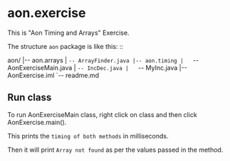 aon.exercise
=======================

This is "Aon Timing and Arrays" Exercise.

The structure ``aon`` package is like this: ::

aon/
|-- aon.arrays
|   `-- ArrayFinder.java
|-- aon.timing
|   `-- AonExerciseMain.java
|   `-- IncDec.java
|   `-- MyInc.java
|-- AonExercise.iml
`-- readme.md

Run class
---------

To run AonExerciseMain class, right click on class and then click AonExercise.main().

This prints the ``timing of both methods`` in milliseconds.

Then it will print ``Array not found`` as per the values passed in the method.
